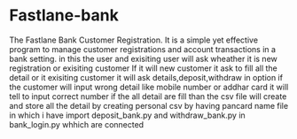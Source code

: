 # Fastlane-bank
The Fastlane Bank Customer Registration. It is a simple yet effective program to manage customer registrations and account transactions in a bank setting.
in this the user and exisiting user will ask wheather it is new registration or exisiting customer
If it will new customer it ask to fill all the detail or it exisiting customer it will ask details,deposit,withdraw in option
if the customer will input wrong detail like mobile number or addhar card it will tell to input correct  number 
if the all detail are fill than the csv file will create and store all the detail by creating personal csv by having pancard name file
in which i have import deposit_bank.py and withdraw_bank.py in bank_login.py whhich are connected
